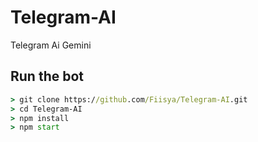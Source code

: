 # Telegram-AI
Telegram Ai Gemini

## Run the bot
```cmd
> git clone https://github.com/Fiisya/Telegram-AI.git
> cd Telegram-AI
> npm install 
> npm start
```
